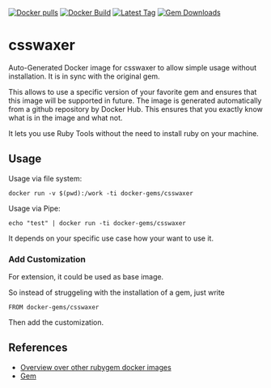 [![Docker pulls](https://img.shields.io/docker/pulls/rubygem/csswaxer.svg)](https://hub.docker.com/r/rubygem/csswaxer/)
[![Docker Build](https://img.shields.io/docker/automated/rubygem/csswaxer.svg)](https://hub.docker.com/r/rubygem/csswaxer/)
[![Latest Tag](https://img.shields.io/github/tag/docker-rubygem/csswaxer.svg)](https://hub.docker.com/r/rubygem/csswaxer/)
[![Gem Downloads](https://img.shields.io/gem/dt/csswaxer.svg)](https://rubygems.org/gems/csswaxer/)
# csswaxer

Auto-Generated Docker image for csswaxer to allow simple usage without installation.
It is in sync with the original gem.

This allows to use a specific version of your favorite gem and ensures that this image will be supported in future.
The image is generated automatically from a github repository by Docker Hub.
This ensures that you exactly know what is in the image and what not.

It lets you use Ruby Tools without the need to install ruby on your machine.

## Usage

Usage via file system:

`docker run -v $(pwd):/work -ti docker-gems/csswaxer`

Usage via Pipe:

`echo "test" | docker run -ti docker-gems/csswaxer`

It depends on your specific use case how your want to use it.

### Add Customization

For extension, it could be used as base image.

So instead of struggeling with the installation of a gem, just write

`FROM docker-gems/csswaxer`

Then add the customization.

## References

 - [Overview over other rubygem docker images](https://github.com/thinkbot/docker-rubygem)
 - [Gem](https://rubygems.org/gems/csswaxer/)
